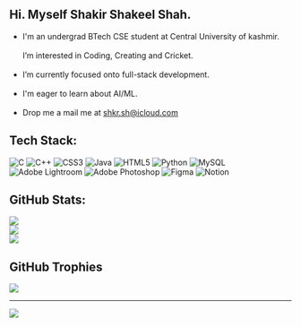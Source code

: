## Hi. Myself Shakir Shakeel Shah.
- I'm an undergrad BTech CSE student at Central University of kashmir.
<br><br>
 I’m interested in Coding, Creating and Cricket.
<br><br>
- I’m currently focused onto full-stack development.
<br><br>
- I'm eager to learn about AI/ML.
<br><br>
- Drop me a mail me at shkr.sh@icloud.com<br>

## Tech Stack:
![C](https://img.shields.io/badge/c-%2300599C.svg?style=plastic&logo=c&logoColor=white) ![C++](https://img.shields.io/badge/c++-%2300599C.svg?style=plastic&logo=c%2B%2B&logoColor=white) ![CSS3](https://img.shields.io/badge/css3-%231572B6.svg?style=plastic&logo=css3&logoColor=white) ![Java](https://img.shields.io/badge/java-%23ED8B00.svg?style=plastic&logo=openjdk&logoColor=white) ![HTML5](https://img.shields.io/badge/html5-%23E34F26.svg?style=plastic&logo=html5&logoColor=white) ![Python](https://img.shields.io/badge/python-3670A0?style=plastic&logo=python&logoColor=ffdd54) ![MySQL](https://img.shields.io/badge/mysql-%2300000f.svg?style=plastic&logo=mysql&logoColor=white) ![Adobe Lightroom](https://img.shields.io/badge/Adobe%20Lightroom-31A8FF.svg?style=plastic&logo=Adobe%20Lightroom&logoColor=white) ![Adobe Photoshop](https://img.shields.io/badge/adobe%20photoshop-%2331A8FF.svg?style=plastic&logo=adobe%20photoshop&logoColor=white) ![Figma](https://img.shields.io/badge/figma-%23F24E1E.svg?style=plastic&logo=figma&logoColor=white) ![Notion](https://img.shields.io/badge/Notion-%23000000.svg?style=plastic&logo=notion&logoColor=white)
## GitHub Stats:
![](https://github-readme-stats.vercel.app/api?username=shakirshakeelshah&theme=dark&hide_border=true&include_all_commits=true&count_private=true)<br/>
![](https://github-readme-streak-stats.herokuapp.com/?user=shakirshakeelshah&theme=dark&hide_border=true)<br/>
![](https://github-readme-stats.vercel.app/api/top-langs/?username=shakirshakeelshah&theme=dark&hide_border=true&include_all_commits=true&count_private=true&layout=compact)

## GitHub Trophies
![](https://github-profile-trophy.vercel.app/?username=shakirshakeelshah&theme=dark&no-frame=true&no-bg=true&margin-w=4)

---
[![](https://visitcount.itsvg.in/api?id=shakirshakeelshah&icon=5&color=12)](https://visitcount.itsvg.in)

<!-- Proudly created with GPRM ( https://gprm.itsvg.in ) -->
